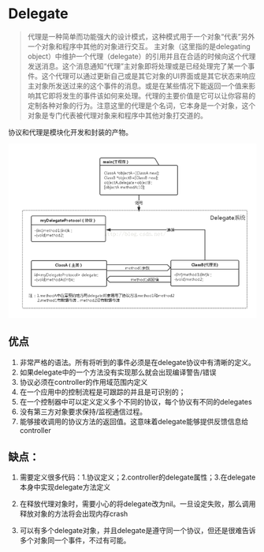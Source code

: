 # Delegate

>代理是一种简单而功能强大的设计模式，这种模式用于一个对象“代表”另外一个对象和程序中其他的对象进行交互。 主对象（这里指的是delegating object）中维护一个代理（delegate）的引用并且在合适的时候向这个代理发送消息。这个消息通知“代理”主对象即将处理或是已经处理完了某一个事件。这个代理可以通过更新自己或是其它对象的UI界面或是其它状态来响应主对象所发送过来的这个事件的消息。或是在某些情况下能返回一个值来影响其它即将发生的事件该如何来处理。代理的主要价值是它可以让你容易的定制各种对象的行为。注意这里的代理是个名词，它本身是一个对象，这个对象是专门代表被代理对象来和程序中其他对象打交道的。

协议和代理是模块化开发和封装的产物。

![delegate](/assets/delegate.png)

## 优点

1. 非常严格的语法。所有将听到的事件必须是在delegate协议中有清晰的定义。
2. 如果delegate中的一个方法没有实现那么就会出现编译警告/错误
3. 协议必须在controller的作用域范围内定义
4. 在一个应用中的控制流程是可跟踪的并且是可识别的；
5. 在一个控制器中可以定义定义多个不同的协议，每个协议有不同的delegates
6. 没有第三方对象要求保持/监视通信过程。
7. 能够接收调用的协议方法的返回值。这意味着delegate能够提供反馈信息给controller

## 缺点：

1. 需要定义很多代码：1.协议定义；2.controller的delegate属性；3.在delegate本身中实现delegate方法定义

2. 在释放代理对象时，需要小心的将delegate改为nil。一旦设定失败，那么调用释放对象的方法将会出现内存crash

3. 可以有多个delegate对象，并且delegate是遵守同一个协议，但还是很难告诉多个对象同一个事件，不过有可能。


